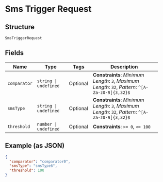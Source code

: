 
# Sms Trigger Request

## Structure

`SmsTriggerRequest`

## Fields

| Name | Type | Tags | Description |
|  --- | --- | --- | --- |
| `comparator` | `string \| undefined` | Optional | **Constraints**: *Minimum Length*: `3`, *Maximum Length*: `32`, *Pattern*: `^[A-Za-z0-9]{3,32}$` |
| `smsType` | `string \| undefined` | Optional | **Constraints**: *Minimum Length*: `3`, *Maximum Length*: `32`, *Pattern*: `^[A-Za-z0-9]{3,32}$` |
| `threshold` | `number \| undefined` | Optional | **Constraints**: `>= 0`, `<= 100` |

## Example (as JSON)

```json
{
  "comparator": "comparator0",
  "smsType": "smsType6",
  "threshold": 100
}
```

